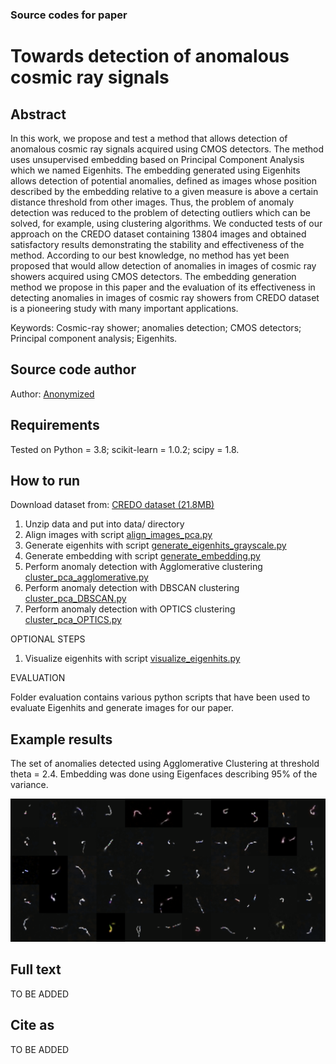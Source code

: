 ### Source codes for paper

# Towards detection of anomalous cosmic ray signals

## Abstract

In this work, we propose and test a method that allows detection of anomalous cosmic ray signals acquired using CMOS detectors. The method uses unsupervised embedding based on Principal Component Analysis which we named Eigenhits. The embedding generated using Eigenhits allows detection of potential anomalies, defined as images whose position described by the embedding relative to a given measure is above a certain distance threshold from other images. Thus, the problem of anomaly detection was reduced to the problem of detecting outliers which can be solved, for example, using clustering algorithms. We conducted tests of our approach on the CREDO dataset containing 13804 images and obtained satisfactory results demonstrating the stability and effectiveness of the method. According to our best knowledge, no method has yet been proposed that would allow detection of anomalies in images of cosmic ray showers acquired using CMOS detectors. The embedding generation method we propose in this paper and the evaluation of its effectiveness in detecting anomalies in images of cosmic ray showers from CREDO dataset is a pioneering study with many important applications.

Keywords: Cosmic-ray shower; anomalies detection; CMOS detectors; Principal component analysis; Eigenhits.

## Source code author

Author: [Anonymized](Anonymized)

## Requirements

Tested on Python = 3.8; scikit-learn = 1.0.2; scipy = 1.8.


## How to run

Download dataset from: [CREDO dataset (21.8MB)](https://drive.google.com/file/d/1sapfVGzd6Kr-KwLcg0JR5i3de2_MIhHv/view?usp=share_link)

1. Unzip data and put into data/ directory
2. Align images with script [align_images_pca.py](align_images_pca.py)
3. Generate eigenhits with script [generate_eigenhits_grayscale.py](generate_eigenhits_grayscale.py)
4. Generate embedding with script [generate_embedding.py](generate_embedding.py)
5. Perform anomaly detection with Agglomerative clustering [cluster_pca_agglomerative.py](cluster_pca_agglomerative.py)
6. Perform anomaly detection with DBSCAN clustering [cluster_pca_DBSCAN.py](cluster_pca_DBSCAN.py)
7. Perform anomaly detection with OPTICS clustering [cluster_pca_OPTICS.py](cluster_pca_OPTICS.py)

OPTIONAL STEPS
1. Visualize eigenhits with script [visualize_eigenhits.py](visualize_eigenhits.py)

EVALUATION

Folder evaluation contains various python scripts that have been used to evaluate Eigenhits and generate images for our paper.


## Example results

The set of anomalies detected using Agglomerative Clustering at threshold theta = 2.4. Embedding was done using Eigenfaces describing 95% of the variance.

![alt text](images/results.png) 

## Full text

TO BE ADDED

## Cite as

TO BE ADDED
